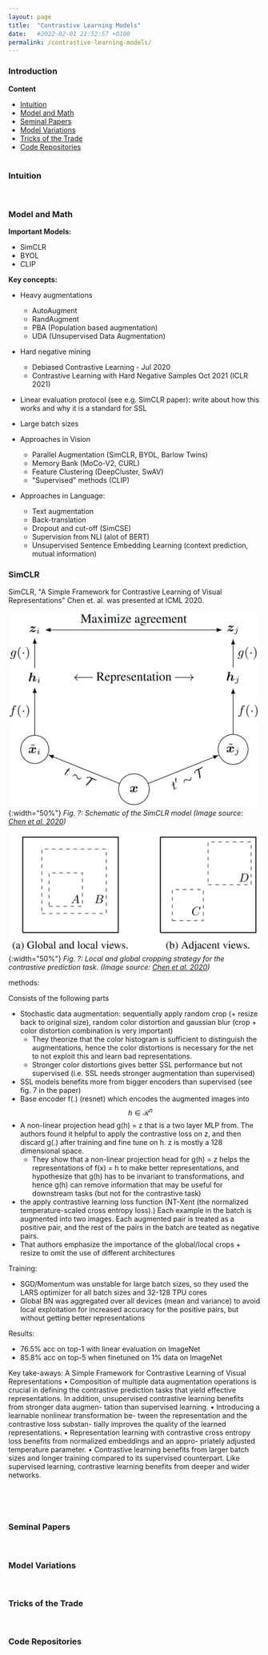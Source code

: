 ```yaml
---
layout: page
title:  "Contrastive Learning Models"
date:   #2022-02-01 21:52:57 +0100
permalink: /contrastive-learning-models/
---
```


### **Introduction**

**Content**
* [Intuition](#intuition)  
* [Model and Math](#model-and-math)  
* [Seminal Papers](#seminal-papers)  
* [Model Variations](#variations)  
* [Tricks of the Trade](#tricks-of-the-trade)  
* [Code Repositories](#code-repositories)  
&nbsp;

### **Intuition**<a name="#intuition"></a>
<!--- Your text here --->
&nbsp; 

### **Model and Math**<a name="#model-and-math"></a>
**Important Models:**
- SimCLR
- BYOL
- CLIP

**Key concepts:**
- Heavy augmentations
    - AutoAugment
    - RandAugment
    - PBA (Population based augmentation)
    - UDA (Unsupervised Data Augmentation)
- Hard negative mining 
    - Debiased Contrastive Learning - Jul 2020 
    - Contrastive Learning with Hard Negative Samples Oct 2021 (ICLR 2021)
- Linear evaluation protocol (see e.g. SimCLR paper): write about how this works and why it is a standard for SSL


- Large batch sizes
- Approaches in Vision
    - Parallel Augmentation (SimCLR, BYOL, Barlow Twins)
    - Memory Bank (MoCo-V2, CURL)
    - Feature Clustering (DeepCluster, SwAV)
    - "Supervised" methods (CLIP)
- Approaches in Language:
    - Text augmentation
    - Back-translation
    - Dropout and cut-off (SimCSE)
    - Supervision from NLI (alot of BERT)
    - Unsupervised Sentence Embedding Learning (context prediction, mutual information)

### **SimCLR**<a name="#seminal-papers"></a>
SimCLR, "A Simple Framework for Contrastive Learning of Visual Representations" Chen et. al. was presented at ICML 2020.

![](../images/contrastive_learning_models/SimCLR_framework.png){:width="50%"}
*Fig. ?: Schematic of the SimCLR model (Image source: [Chen et al. 2020](https://arxiv.org/abs/2002.05709))*

![](../images/contrastive_learning_models/SimCLR_global_local_crop.png){:width="50%"}
*Fig. ?: Local and global cropping strategy for the contrastive prediction task. (Image source: [Chen et al. 2020](https://arxiv.org/abs/2002.05709))*

methods:

Consists of the following parts 
- Stochastic data augmentation: sequentially apply random crop (+ resize back to original size), random color distortion and gaussian blur (crop + color distortion combination is very important)
    - They theorize that the color histogram is sufficient to distinguish the augmentations, hence the color distortions is necessary for the net to not exploit this and learn bad representations.
    - Stronger color distortions gives better SSL performance but not supervised (i.e. SSL needs stronger augmentation than supervised)
- SSL models benefits more from bigger encoders than supervised (see fig. 7 in the paper)  
- Base encoder f(.) (resnet) which encodes the augmented images into $$ h \in \mathcal{R}^n $$
- A non-linear projection  head g(h) = z that is a two layer MLP from. The authors found it helpful to apply the contrastive loss on z, and then discard g(.) after training and fine tune on h. z is mostly a 128 dimensional space.
    - They show that a non-linear projection head for g(h) = z helps the representations of f(x) = h to make better representations, and hypothesize that g(h) has to be invariant to transformations, and hence g(h) can remove information that may be useful for downstream tasks (but not for the contrastive task) 
- the apply contrastive learning loss function (NT-Xent (the normalized temperature-scaled cross entropy loss).) Each example in the batch is augmented into two images. Each augmented pair is treated as a positive pair, and the rest of the pairs in the batch are teated as negative pairs.
- That authors emphasize the importance of the global/local crops + resize to omit the use of different architectures 
<!-- More math from the paper could be used to describe this section -->

Training:
 - SGD/Momentum was unstable for large batch sizes, so they used the LARS optimizer for all batch sizes and 32-128 TPU cores
 - Global BN was aggregated over all devices (mean and variance) to avoid local exploitation for increased accuracy for the positive pairs, but without getting better representations
 


Results:
 - 76.5% acc on top-1 with linear evaluation on ImageNet 
 - 85.8% acc on top-5 when finetuned on 1% data on ImageNet 





Key take-aways:
A Simple Framework for Contrastive Learning of Visual Representations
• Composition of multiple data augmentation operations
is crucial in defining the contrastive prediction tasks that
yield effective representations. In addition, unsupervised
contrastive learning benefits from stronger data augmen-
tation than supervised learning.
• Introducing a learnable nonlinear transformation be-
tween the representation and the contrastive loss substan-
tially improves the quality of the learned representations.
• Representation learning with contrastive cross entropy
loss benefits from normalized embeddings and an appro-
priately adjusted temperature parameter.
• Contrastive learning benefits from larger batch sizes and
longer training compared to its supervised counterpart.
Like supervised learning, contrastive learning benefits
from deeper and wider networks.

&nbsp;


&nbsp;

### **Seminal Papers**<a name="#seminal-papers"></a>
&nbsp;

### **Model Variations**<a name="#variations"></a>
&nbsp;

### **Tricks of the Trade**<a name="#tricks-of-the-trade"></a>
&nbsp;

<!-- 
TODO:
 - Understanding the debiasing from lil-log 
 -->


### **Code Repositories**<a name="#code-repositories"></a>



